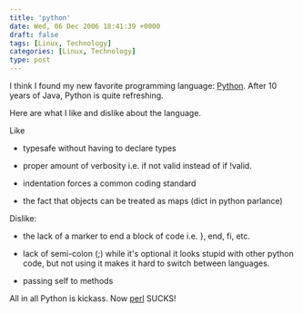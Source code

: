 ```yaml
---
title: 'python'
date: Wed, 06 Dec 2006 18:41:39 +0000
draft: false
tags: [Linux, Technology]
categories: [Linux, Technology]
type: post
---
```


I think I found my new favorite programming language: [Python](http://www.python.org/). After 10 years of Java, Python is quite refreshing.

Here are what I like and dislike about the language.

Like

*   typesafe without having to declare types

*   proper amount of verbosity i.e. if not valid instead of if !valid.

*   indentation forces a common coding standard

*   the fact that objects can be treated as maps (dict in python parlance)

Dislike:

*   the lack of a marker to end a block of code i.e. }, end, fi, etc.

*   lack of semi-colon (;) while it's optional it looks stupid with other python code, but not using it makes it hard to switch between languages.

*   passing self to methods

All in all Python is kickass. Now [perl](http://www.perl.org/) SUCKS!